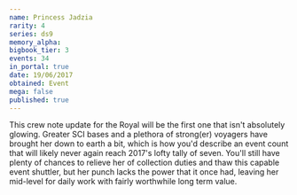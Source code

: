 ```yaml
---
name: Princess Jadzia
rarity: 4
series: ds9
memory_alpha:
bigbook_tier: 3
events: 34
in_portal: true
date: 19/06/2017
obtained: Event
mega: false
published: true
---
```


This crew note update for the Royal will be the first one that isn't absolutely glowing. Greater SCI bases and a plethora of strong(er) voyagers have brought her down to earth a bit, which is how you'd describe an event count that will likely never again reach 2017's lofty tally of seven. You'll still have plenty of chances to relieve her of collection duties and thaw this capable event shuttler, but her punch lacks the power that it once had, leaving her mid-level for daily work with fairly worthwhile long term value.
